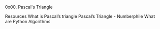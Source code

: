 0x00. Pascal's Triangle

Resources
What is Pascal’s triangle
Pascal’s Triangle - Numberphile
What are Python Algorithms

